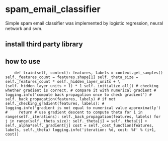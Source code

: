 # spam_email_classifier
Simple spam email classifier was implemented by logistic regression, neural network and svm.

## install third party library

## how to use
`    def train(self, context):
        features, labels = context.get_samples()
        self._features_count = features.shape[1]
        self._theta_size = self._features_count * self._hidden_layer_units + \
                            (self._hidden_layer_units + 1) * 1
        self._initialize_all()
        # checking whether gradient is correct,
        # compare it with numerical gradient
        # logging.info('compute back propagation once to check gradient')
        # self._back_propagation(features, labels)
        # if not self._checking_gradient(features, labels):
        #     logging.info('gradient is not equal to numerical value approximatly')
        #     return
        # use gradient descent to compute theta
        for i in range(self._iterations):
            self._back_propagation(features, labels)
            for j in range(self._theta_size):
                self._theta[j] = self._theta[j] + self._alpha*self._gradient[j]
            cost = self._cost_function(features, labels, self._theta)
            logging.info('iteration: %d, cost: %f' % (i+1, cost))`
